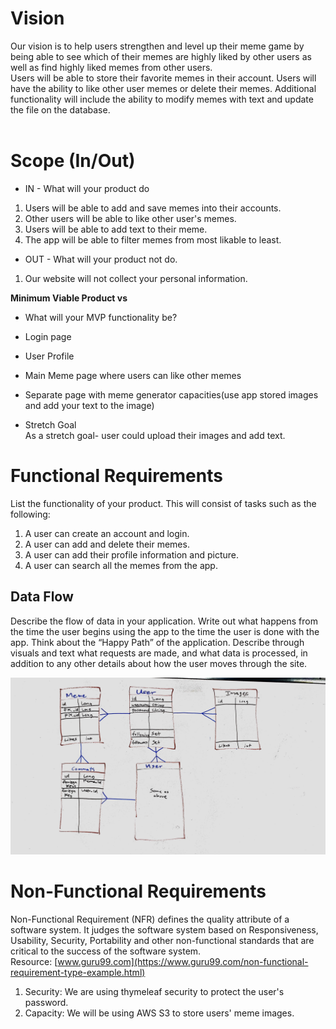 # Vision

Our vision is to help users strengthen and level up their meme game by being able to see which of their memes are highly liked by other users as well as find highly liked memes from other users.</br>
Users will be able to store their favorite memes in their account. Users will have the ability to like other user memes or delete their memes. Additional functionality will include the ability to modify memes with text and update the file on the database.</br></br>

# Scope (In/Out)
* IN - What will your product do</br>

1. Users will be able to add and save memes into their accounts.
2. Other users will be able to like other user's memes.
3. Users will be able to add text to their meme.
4. The app will be able to filter memes from most likable to least.

* OUT - What will your product not do.
1. Our website will not collect your personal information.

**Minimum Viable Product vs**
 * What will your MVP functionality be?</br>
 * Login page
 * User Profile
 * Main Meme page where users can like other memes
 * Separate page with meme generator capacities(use app stored images and add your text to the image)

* Stretch Goal</br>
As a stretch goal- user could upload their images and add text. 


# Functional Requirements
List the functionality of your product. This will consist of tasks such as the following:

1. A user can create an account and login. 
2. A user can add and delete their memes.
3. A user can add their profile information and picture.
4. A user can search all the memes from the app.

## Data Flow
Describe the flow of data in your application. Write out what happens from the time the user begins using the app to the time the user is done with the app. Think about the “Happy Path” of the application. Describe through visuals and text what requests are made, and what data is processed, in addition to any other details about how the user moves through the site.

![DataFlow](/memestagram/src/main/resources/static/images/erd.jpg)

# Non-Functional Requirements

Non-Functional Requirement (NFR) defines the quality attribute of a software system. It judges the software system based on Responsiveness, Usability, Security, Portability and other non-functional standards that are critical to the success of the software system.</br>
Resource: [www.guru99.com](https://www.guru99.com/non-functional-requirement-type-example.html)

1. Security: We are using thymeleaf security to protect the user's password.
2. Capacity: We will be using AWS S3 to store users' meme images.
